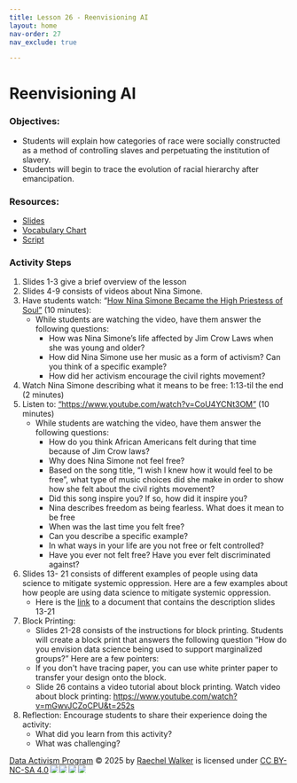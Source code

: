 ```yaml
---
title: Lesson 26 - Reenvisioning AI
layout: home
nav-order: 27
nav_exclude: true

---
```


<script>
  if (localStorage.getItem("formFilled") !== "true") {
    window.location.href = "/";
  }
</script>


# Reenvisioning AI

### Objectives:
- Students will explain how categories of race were socially constructed as a method of controlling slaves and perpetuating the institution of slavery. 
- Students will begin to trace the evolution of racial hierarchy after emancipation.

### Resources:
- <a href = "https://drive.google.com/file/d/1yY7NnDJW6PMGLZyMj-YouNtb1aEy8o8R/view?usp=drive_link">Slides</a>
- <a href = "https://drive.google.com/file/d/1byDyYRk0JDo_B5xHspEF92M6KDIpZeyi/view?usp=drive_link">Vocabulary Chart</a>
- <a href = "https://docs.google.com/document/d/1LOQ4VbSJbmjA2SMNSz5ZhE4DfK8YmhKdid_Q-QxG9-A/edit?usp=drive_link">Script</a>

### Activity Steps

1. Slides 1-3 give a brief overview of the lesson
2. Slides 4-9 consists of videos about Nina Simone. 
3. Have students watch: “<a href = "https://www.youtube.com/watch?v=Si5uW6cnyG4&authuser=0">How Nina Simone Became the  High Priestess of Soul”</a> (10 minutes): 
    - While students are watching the video, have them answer the following questions: 
        - How was Nina Simone’s life affected by Jim Crow Laws when she was young  and older? 
        - How did Nina Simone use her music as  a form of activism? Can you think of a  specific example? 
        - How did her activism encourage the civil rights movement?
4. Watch Nina Simone describing what it means to  be free: 1:13-til the end (2 minutes)	
5. Listen to: <a href = "https://www.youtube.com/watch?v=CoU4YCNt3OM">“https://www.youtube.com/watch?v=CoU4YCNt3OM”</a> (10 minutes)
    - While students are watching the video, have them answer the following questions: 
        - How do you think African Americans felt during that time because of Jim Crow laws? 
        - Why does Nina Simone not feel free? 
        - Based on the song title, “I wish I knew how it would feel to be free”, what type of music choices did she make in order to show how she felt about the civil rights movement? 
        - Did this song inspire you? If so, how did it inspire you? 
        - Nina describes freedom as being fearless. What does it mean to be free
        - When was the last time you felt free? 
        - Can you describe a specific example?
        - In what ways in your life are you not free or felt controlled? 
        - Have you ever not felt free? Have you ever felt discriminated against? 
6. Slides 13- 21 consists of different examples of people using data science to mitigate systemic oppression. Here are a few examples about how people are using data science to mitigate systemic oppression. 
    - Here is the <a href = "https://docs.google.com/document/d/1oOEhHM1X2luJaOWUgDZWht2iAAmdUMlhB2KyLkANe_I/edit?tab=t.0">link</a> to a document that contains the description slides 13-21 
7. Block Printing:
    - Slides 21-28 consists of the instructions for block printing. Students will create a block print that answers the following question “How do you envision data science being used to support marginalized groups?” Here are a few pointers: 
    - If you don't have tracing paper, you can use white printer paper to transfer your design onto the block. 
    - Slide 26 contains a video tutorial about block printing. Watch video about block printing: <a href = "https://www.youtube.com/watch?v=mGwvJCZoCPU&t=252s ">https://www.youtube.com/watch?v=mGwvJCZoCPU&t=252s</a> 
8. Reflection: Encourage students to share their experience doing the activity: 
    - What did you learn from this activity? 
    - What was challenging? 




<a href="https://creativecommons.org">Data Activism Program</a> © 2025 by <a href="https://creativecommons.org">Raechel Walker</a> is licensed under <a href="https://creativecommons.org/licenses/by-nc-sa/4.0/">CC BY-NC-SA 4.0</a><img src="https://mirrors.creativecommons.org/presskit/icons/cc.svg" style="max-width: 1em;max-height:1em;margin-left: .2em;"><img src="https://mirrors.creativecommons.org/presskit/icons/by.svg" style="max-width: 1em;max-height:1em;margin-left: .2em;"><img src="https://mirrors.creativecommons.org/presskit/icons/nc.svg" style="max-width: 1em;max-height:1em;margin-left: .2em;"><img src="https://mirrors.creativecommons.org/presskit/icons/sa.svg" style="max-width: 1em;max-height:1em;margin-left: .2em;">
